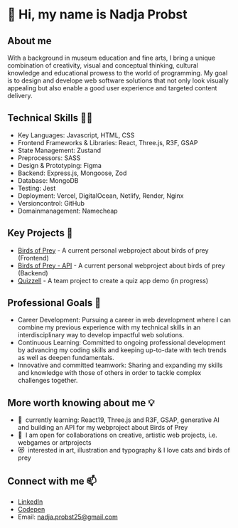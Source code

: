 👋 Hi, my name is Nadja Probst
======================
About me
--------------------------
With a background in museum education and fine arts, I bring a unique combination of creativity, visual and conceptual thinking, cultural knowledge and educational prowess to the world of programming. My goal is to design and develope web software solutions that not only look visually appealing but also enable a good user experience and targeted content delivery. 

Technical Skills 👩‍🔧
--------------------------
* Key Languages: Javascript, HTML, CSS
* Frontend Frameworks & Libraries: React, Three.js, R3F, GSAP
* State Management: Zustand
* Preprocessors: SASS
* Design & Prototyping: Figma
* Backend: Express.js, Mongoose, Zod
* Database: MongoDB
* Testing: Jest
* Deployment: Vercel, DigitalOcean, Netlify, Render, Nginx
* Versioncontrol: GitHub
* Domainmanagement: Namecheap

Key Projects 🌟
--------------------------
* [Birds of Prey](https://github.com/nadjascodejourney/birdsOfPrey-Project) - A current personal webproject about birds of prey (Frontend)
* [Birds of Prey - API](https://github.com/nadjascodejourney/backendproject-birdsofprey-api) - A current personal webproject about birds of prey (Backend)
* [Quizzell](https://github.com/nadjascodejourney/quizproject) - A team project to create a quiz app demo (in progress)

Professional Goals 🚀
-------------------------- 
* Career Development: Pursuing a career in web development where I can combine my previous experience with my technical skills in an interdisciplinary way to develop impactful web solutions.
* Continuous Learning: Committed to ongoing professional development by advancing my coding skills and keeping up-to-date with tech trends as well as deepen fundamentals.
* Innovative and committed teamwork: Sharing and expanding my skills and knowledge with those of others in order to tackle complex challenges together.

More worth knowing about me 💡
--------------------------
* 🧠  currently learning: React19, Three.js and R3F, GSAP, generative AI and building an API for my webproject about Birds of Prey
* 🤝  I am open for collaborations on creative, artistic web projects, i.e. webgames or artprojects
* 😻  interested in art, illustration and typography & I love cats and birds of prey
  
Connect with me 📫
--------------------------
* [LinkedIn](https://www.linkedin.com/in/nadja-probst/)
* [Codepen](https://codepen.io/Nadja-Probst)
* Email: nadja.probst25@gmail.com

